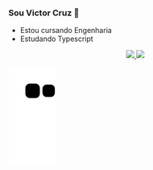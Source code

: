 ### Sou Victor Cruz 👋

- Estou cursando Engenharia
- Estudando Typescript

<div align="center">
  <a href="https://github.com/VCOliver">
  <img height="180em" src="https://github-readme-stats.vercel.app/api?username=VCOliver&show_icons=true&theme=dark&include_all_commits=true&count_private=true"/>
  <img height="180em" src="https://github-readme-stats.vercel.app/api/top-langs/?username=VCOliver&layout=compact&langs_count=7&theme=dark"/>
</div>
  
<div>
  
  ![Snake animation](https://github.com/VCOliver/VCOliver/blob/output/github-contribution-grid-snake.svg)
  
</div>
